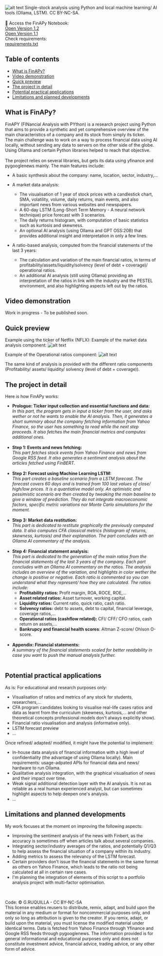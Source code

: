 ![alt text](https://github.com/gruquilla/FinAPy/blob/main/media/FINAPYshowcase.jpg "Logo")
Single-stock analysis using Python and local machine learning/ AI tools (Ollama, LSTM). CC BY-NC-SA.<br />
<br />
📘 Access the FinAPy Notebook: <br />
[Open Version 1.2](https://github.com/gruquilla/FinAPy/blob/main/Jupyter%20Notebook%20files/FinAPy%20V1.2%20Jupyter%20Notebook%20Version.ipynb) <br />
[Open Version 1.1](https://github.com/gruquilla/FinAPy/blob/main/Jupyter%20Notebook%20files/FinAPy%20V1.1%20Jupyter%20Notebook%20Version.ipynb)
<br />
Check requirements: <br />
[requirements.txt](https://github.com/gruquilla/FinAPy/blob/main/requirements.txt)
<br />

## Table of contents
- [What is FinAPy?](#what-is-finapy)
- [Video demonstration](#video-demonstration)
- [Quick preview](#quick-preview)
- [The project in detail](#the-project-in-detail)
- [Potential practical applications](#potential-practical-applications)
- [Limitations and planned developments](#limitations-and-planned-developments)
  
## What is FinAPy?
FinAPY (FINancial Analysis with PYthon) is a research project using Python that aims to provide a synthetic and yet comprehensive overview of the main characteristics of a company and its stock from simply its ticker.<br />
The main challenge was to work on a way to process financial data using AI locally, without sending any data to servers on the other side of the globe. Using Ollama and certain Python libraries helped to reach that objective.<br />
<br />
The project relies on several libraries, but gets its data using yfinance and pygooglenews mainly. The main features include: <br />
* A basic synthesis about the company: name, location, sector, industry,...
* A market data analysis:
  * The visualisation of 1 year of stock prices with a candlestick chart, SMA, volatility, volume, daily returns, main events, and also important news from various websites and newspapers.
  * A 60-day LSTM (Long-Short Term Memory - A neural network technique) price forecast with 3 scenarios.
  * The daily returns histogram, with computation of basic statistics such as kurtosis and skewness.
  * An optional AI analysis (using Ollama and GPT OSS:20B) that provides additional insight and interpretation in only a few lines.
    
* A ratio-based analysis, computed from the financial statements of the last 3 years:
  * The calculation and variation of the main financial ratios, in terms of profitability/assets/liquidity/solvency (level of debt + coverage)/ operational ratios.
  * An additional AI analysis (still using Ollama) providing an interpretation of the ratios in link with the industry and the PESTEL environment, and also highlighting aspects left out by the ratios.

## Video demonstration
Work in progress - To be published soon.

## Quick preview
Example using the ticker of Netflix (NFLX):
Example of the market data analysis component:
![alt text](https://github.com/gruquilla/FinAPy/blob/main/media/previewmarket.jpg "Market data visualisation graph")

Example of the Operational ratios component:
![alt text](https://github.com/gruquilla/FinAPy/blob/main/media/ratiospreview.jpg "Ratio analysis")

The same kind of analysis is provided with the different ratio components (Profitability/ assets/ liquidity/ solvency (level of debt + coverage)).

## The project in detail
Here is how FinAPy works:
* **Prologue: Ticker input collection and essential functions and data:** <br />
  _In this part, the program gets in input a ticker from the user, and asks wether or not he wants to enable the AI analysis. Then, it generates a short summary about the company fetching information from Yahoo Finance, so the user has something to read while the next step proceeds. It also fetches the main financial metrics and computes additional ones._ <br /> <br />
* **Step 1: Events and news fetching:** <br />
  _This part fetches stock events from Yahoo Finance and news from Google RSS feed. It also generates a sentiment analysis about the articles fetched using FinBERT._ <br /> <br />
* **Step 2: Forecast using Machine Learning LSTM:**  <br />
  _This part creates a baseline scenario from a LSTM forecast. The forecast covers 60 days and is trained from 100 last values of close/ high/low prices. It is a quantiative model only. An optimistic and pessimistic scenario are then created by tweaking the main baseline to give a window of prediction. They do not integrate macroeconomic factors, specific metric variations nor Monte Carlo simulations for the moment._ <br /> <br />
* **Step 3: Market data restitution:** <br />
  _This part is dedicated to restitute graphically the previously computed data. It also computes CFA classical metrics (histogram of returns, skewness, kurtosis) and their explanation. The part concludes with an Ollama AI commentary of the analysis._ <br /> <br />
* **Step 4: Financial statement analysis:** <br />
  _This part is dedicated to the generation of the main ratios from the financial statements of the last 3 years of the company. Each part concludes with an Ollama AI commentary on the ratios. The analysis includes an overview of the variation, and highlights in color wether the change is positive or negative. Each ratio is commented so you can understand what they represent/ how they are calculated. The ratios include:_ <br />
    * **Profitability ratios:** Profit margin, ROA, ROCE, ROE,...
    * **Asset related ratios:** Asset turnover, working capital.
    * **Liquidity ratios:** Current ratio, quick ratio, cash ratio.
    * **Solvency ratios:** debt to assets, debt to capital, financial leverage, coverage ratios,...
    * **Operational ratios (cashflow related):** CFI/ CFF/ CFO ratios, cash return on assets,... 
    * **Bankrupcy and financial health scores**: Altman Z-score/ Ohlson O-score.<br /> <br />
* **Appendix: Financial statements:** <br />
  _A summary of the financial statements scaled for better readability in case you want to push the manual analysis further._ <br /> <br />

## Potential practical applications
As is: For educational and research purposes only:
  * Visualisation of ratios and metrics of any stock for students, researchers,...
  * CFA program candidates looking to visualise real-life cases ratios and data as learnt from the curriculum (skewness, kurtosis,... and other theoretical concepts professional models don't always explicitly show).
  * Financial ratio visualisation and analysis (informative only).
  * LSTM forecast preview
  * ... <br />

Once refined/ adapted/ modified, it might have the potential to implement:
  * In-house data analysis of financial information with a high level of confidentiality (the advantage of using Ollama locally). Main requirements: usage-adpated APIs for financial data and news/ hardware to run Ollama.
  * Qualitative analysis integration, with the graphical visualisation of news and their impact over time.
  * Weak signal additional detection layer with the AI analysis. It is not as reliable as a real human experienced analyst, but can sometimes highlight aspects to help deepen one's analysis.
  *  ... <br />
## Limitations and planned developments
My work focuses at the moment on improving the following aspects:
* Improving the sentiment analysis of the news with Finbert, as the accuracy is sometimes off when articles talk about several companies.
* Integrating sector/industry averages of the ratios, and potentially Q1/Q3 to help assess the financial situation of a company within its industry.
* Adding metrics to assess the relevancy of the LSTM forecast.
* Certain providers don't issue the financial statements in the same format as others on Yahoo Finance, which leads to the ratio not being calculated at all in certain rare cases.
* I'm planning the integration of elements of this script to a portfolio analysis project with multi-factor optimisation.
<br />
<br />
Code: © G.RUQUILLA - CC BY-NC-SA <br />
This license enables reusers to distribute, remix, adapt, and build upon the material in any medium or format for noncommercial purposes only, and only so long as attribution is given to the creator. If you remix, adapt, or build upon the material, you must license the modified material under identical terms. Data is fetched from Yahoo Finance through Yfinance and Google RSS feeds through pygooglenews. The information provided is for general informational and educational purposes only and does not constitute investment advice, financial advice, trading advice, or any other form of advice.
